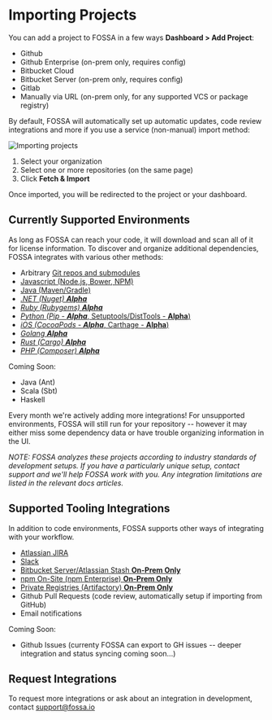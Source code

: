 # Importing Projects

You can add a project to FOSSA in a few ways **Dashboard > Add Project**:

- Github
- Github Enterprise (on-prem only, requires config)
- Bitbucket Cloud
- Bitbucket Server (on-prem only, requires config)
- Gitlab
- Manually via URL (on-prem only, for any supported VCS or package registry)

By default, FOSSA will automatically set up automatic updates, code review integrations and more if you use a service (non-manual) import method:

![Importing projects](/img/import-projects.png "Importing projects")

1. Select your organization
2. Select one or more repositories (on the same page)
3. Click **Fetch & Import**

Once imported, you will be redirected to the project or your dashboard.

## Currently Supported Environments

As long as FOSSA can reach your code, it will download and scan all of it for license information.  To discover and organize additional dependencies, FOSSA integrates with various other methods:

- Arbitrary [Git repos and submodules](../../integrating-code/git)
- [Javascript (Node.js, Bower, NPM)](../../integrating-code/javascript)
- [Java (Maven/Gradle)](../../integrating-code/java)
- [*.NET (Nuget) **Alpha***](../../integrating-code/NET)
- [*Ruby (Rubygems) **Alpha***](../../integrating-code/ruby)
- [*Python (Pip - **Alpha***, Setuptools/DistTools - **Alpha**)](../../integrating-code/python)
- [*iOS (CocoaPods - **Alpha***, Carthage - **Alpha**)](../../integrating-code/iOS)
- [*Golang **Alpha***](../../integrating-code/go)
- [*Rust (Cargo) **Alpha***](../../integrating-code/rust)
- [*PHP (Composer) **Alpha***](../../integrating-code/php)

Coming Soon:

- Java (Ant)
- Scala (Sbt)
- Haskell

Every month we're actively adding more integrations!  For unsupported environments, FOSSA will still run for your repository -- however it may either miss some dependency data or have trouble organizing information in the UI.

*NOTE: FOSSA analyzes these projects according to industry standards of development setups.  If you have a particularly unique setup, contact support and we'll help FOSSA work with you. Any integration limitations are listed in the relevant docs articles.*

## Supported Tooling Integrations

In addition to code environments, FOSSA supports other ways of integrating with your workflow.

- [Atlassian JIRA](../../integrating-tools/jira-issue-tracker)
- [Slack](../../integrating-tools/slack)
- [Bitbucket Server/Atlassian Stash **On-Prem Only**][1]
- [npm On-Site (npm Enterprise) **On-Prem Only**](../../integrating-tools/npm-enterprise)
- [Private Registries (Artifactory) **On-Prem Only**][2]
- Github Pull Requests (code review, automatically setup if importing from GitHub)
- Email notifications

Coming Soon:

- Github Issues (currenty FOSSA can export to GH issues -- deeper integration and status syncing coming soon...)

## Request Integrations

To request more integrations or ask about an integration in development, contact [support@fossa.io](mailto:support@fossa.io)

[1]: ../../integrating-tools/bitbucket-server-(stash)
[2]: ../../integrating-tools/private-registries-(artifactory)
